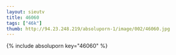 ```yaml
--- 
layout: sieutv
title: 46060
tags: ["46k"]
thumb: http://94.23.248.219/absoluporn-1/image/002/46060.jpg
---
```

{% include absoluporn key="46060" %} 
